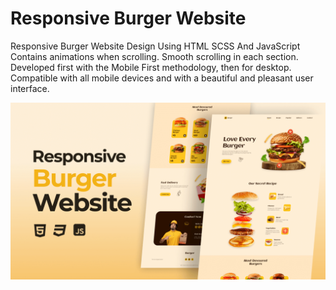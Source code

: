 # Responsive Burger Website 
Responsive Burger Website Design Using HTML SCSS And JavaScript     Contains animations when scrolling.     Smooth scrolling in each section.     Developed first with the Mobile First methodology, then for desktop.     Compatible with all mobile devices and with a beautiful and pleasant user interface.


![screenshot](preview.png)
